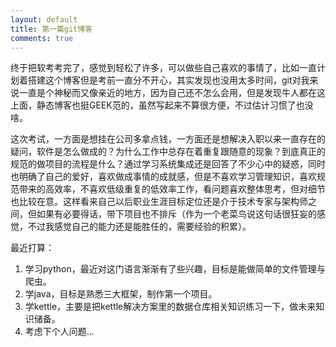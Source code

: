 ```yaml
---
layout: default
title: 第一篇git博客
comments: true
---
```


终于把软考考完了，感觉到轻松了许多，可以做些自己喜欢的事情了，比如一直计划着搭建这个博客但是考前一直分不开心，其实发现也没用太多时间，git对我来说一直是个神秘而又像亲近的地方，因为自己还不怎么会用，但是发现牛人都在这上面，静态博客也挺GEEK范的，虽然写起来不算很方便，不过估计习惯了也没啥。

这次考试，一方面是想挂在公司多拿点钱，一方面还是想解决入职以来一直存在的疑问，软件是怎么做成的？为什么工作中总存在着重复跟随意的现象？到底真正的规范的做项目的流程是什么？通过学习系统集成还是回答了不少心中的疑惑，同时也明确了自己的爱好，喜欢做成事情的成就感，但是不喜欢学习管理知识，喜欢规范带来的高效率，不喜欢低级重复的低效率工作，看问题喜欢整体思考，但对细节也比较在意。这样看来自己以后职业生涯目标定位还是介于技术专家与架构师之间，但如果有必要得话，带下项目也不排斥（作为一个老菜鸟说这句话很狂妄的感觉，不过我感觉自己的能力还是能胜任的，需要经验的积累）。

最近打算：
1. 学习python，最近对这门语言渐渐有了些兴趣，目标是能做简单的文件管理与爬虫。
2. 学java，目标是熟悉三大框架，制作第一个项目。
3. 学kettle，主要是把kettle解决方案里的数据仓库相关知识练习一下，做未来知识储备。
4. 考虑下个人问题...
